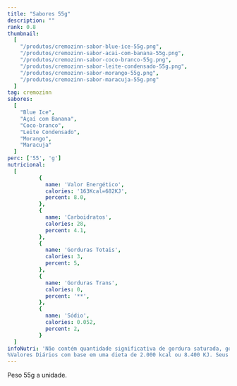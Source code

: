 ```yaml
---
title: "Sabores 55g"
description: ""
rank: 0.8
thumbnail:
  [
    "/produtos/cremozinn-sabor-blue-ice-55g.png",
    "/produtos/cremozinn-sabor-acai-com-banana-55g.png",
    "/produtos/cremozinn-sabor-coco-branco-55g.png",
    "/produtos/cremozinn-sabor-leite-condensado-55g.png",
    "/produtos/cremozinn-sabor-morango-55g.png",
    "/produtos/cremozinn-sabor-maracuja-55g.png"
  ]
tag: cremozinn
sabores:
  [
    "Blue Ice",
    "Açaí com Banana",
    "Coco-branco",
    "Leite Condensado",
    "Morango",
    "Maracuja"
  ]
perc: ['55', 'g']
nutricional:
  [
          {
            name: 'Valor Energético',
            calories: '163Kcal=682KJ',
            percent: 8.0,
          },
          {
            name: 'Carboidratos',
            calories: 28,
            percent: 4.1,
          },
          {
            name: 'Gorduras Totais',
            calories: 3,
            percent: 5,
          },
          {
            name: 'Gorduras Trans',
            calories: 0,
            percent: '**',
          },
          {
            name: 'Sódio',
            calories: 0.052,
            percent: 2,
          }
  ]
infoNutri: 'Não contém quantidade significativa de gordura saturada, gordura trans e fibra alimentar.
%Valores Diários com base em uma dieta de 2.000 kcal ou 8.400 KJ. Seus valores diários podem ser maiores ou menores dependendo de suas necessidades energéticas.'
---
```


Peso 55g a unidade.
